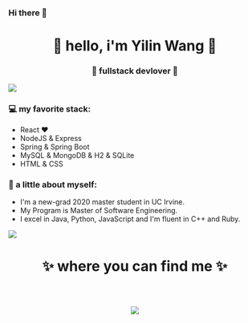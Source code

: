 ### Hi there 👋

<!--
**dlwangyilin/dlwangyilin** is a ✨ _special_ ✨ repository because its `README.md` (this file) appears on your GitHub profile.

Here are some ideas to get you started:

- 🔭 I’m currently working on ...
- 🌱 I’m currently learning ...
- 👯 I’m looking to collaborate on ...
- 🤔 I’m looking for help with ...
- 💬 Ask me about ...
- 📫 How to reach me: ...
- 😄 Pronouns: ...
- ⚡ Fun fact: ...
-->

<h1 align="center"> 🤩 hello, i'm Yilin Wang 🤩 </h1>
<h3 align="center">🚀 fullstack devlover 🚀</h3>

<img src="https://yata-apix-a9caea66-ad78-425f-aa08-e292558ebb65.lss.locawebcorp.com.br/b7c7dbff38ae4f419c94ce8d2254b9d9.png"> 

### 💻 my favorite stack:
- React ❤
- NodeJS & Express
- Spring & Spring Boot
- MySQL & MongoDB & H2 & SQLite
- HTML & CSS

### 👧 a little about myself:
- I'm a new-grad 2020 master student in UC Irvine. 
- My Program is Master of Software Engineering.
- I excel in Java, Python, JavaScript and I'm fluent in C++ and Ruby. 

<img src="https://yata-apix-a9caea66-ad78-425f-aa08-e292558ebb65.lss.locawebcorp.com.br/b7c7dbff38ae4f419c94ce8d2254b9d9.png"> 

<h1 align="center">
✨ where you can find me ✨
  
  <p align="center"><br/>
   <a href="https://www.linkedin.com/in/yilin-wang-uci//">
    <img src="https://img.shields.io/badge/linkedin-yilin--wang-blue">
  </a>
  
</p>
</h1>

